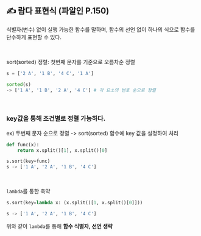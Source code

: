 ## ✍️ 람다 표현식 (파알인 P.150)
식별자(변수) 없이 실행 가능한 함수를 말하며, 함수의 선언 없이 하나의 식으로 함수를 단수하게 표현할 수 있다.

<br/>

sort(sorted) 정렬: 첫번째 문자를 기준으로 오름차순 정렬
```python
s = ['2 A', '1 B', '4 C', '1 A']

sorted(s) 
-> ['1 A', '1 B', '2 A', '4 C'] # 각 요소의 번호 순으로 정렬
```

<br/>

### key값을 통해 조건별로 정렬 가능하다.
ex) 두번째 문자 순으로 정렬 -> sort(sorted) 함수에 key 값을 설정하여 처리
```python
def func(x):
    return x.split()[1], x.split()[0]

s.sort(key=func)
s -> ['1 A', '2 A', '1 B', '4 C']
```
<br/>

```lambda```를 통한 축약

```python
s.sort(key=lambda x: (x.split()[1, x.split()[0]]))

s -> ['1 A', '2 A', '1 B', '4 C']
```
위와 같이 ```lambda```를 통해 **함수 식별자, 선언 생략**


